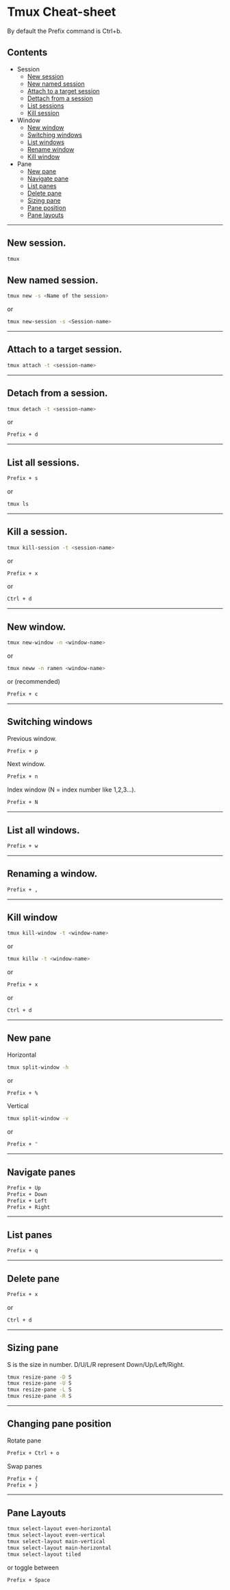 # Tmux Cheat-sheet
By default the Prefix command is Ctrl+b.

## Contents
- Session
    - [New session](#new-session)  
    - [New named session](#new-named-session)
    - [Attach to a target session](#attach-to-a-target-session)
    - [Dettach from a session](#detach-from-a-session)
    - [List sessions](#list-all-sessions)
    - [Kill session](#kill-a-session)
- Window
    - [New window](#new-window)
    - [Switching windows](#switching-windows)
    - [List windows](#list-all-windows)
    - [Rename window](#renaming-a-window)
    - [Kill window](#kill-window)
- Pane
    - [New pane](#new-pane)
    - [Navigate pane](#navigate-panes)
    - [List panes](#list-panes)
    - [Delete pane](#delete-pane)
    - [Sizing pane](#sizing-pane)
    - [Pane position](#changing-pane-position)
    - [Pane layouts](#pane-layouts)
----
## New session.
```bash
tmux
```
## New named session.
```bash
tmux new -s <Name of the session>
```
or 
```bash
tmux new-session -s <Session-name>
```
----
## Attach to a target session.
```bash
tmux attach -t <session-name>
```
---
## Detach from a session.
```bash
tmux detach -t <session-name>
```
or
```bash
Prefix + d
```
---
## List all sessions.
```bash
Prefix + s
```
or 
```bash
tmux ls
```
---
## Kill a session.
```bash
tmux kill-session -t <session-name>
```
or
```bash
Prefix + x
```
or
```bash
Ctrl + d
```
---
## New window.
```bash
tmux new-window -n <window-name>
```
or
```bash
tmux neww -n ramen <window-name>
```
or (recommended)
```bash
Prefix + c
```
---
## Switching windows
Previous window.
```bash
Prefix + p
```
Next window.
```bash
Prefix + n
```
Index window (N = index number like 1,2,3...).
```bash
Prefix + N
```
---
## List all windows.
```bash
Prefix + w
```
---
## Renaming a window.
```bash
Prefix + ,
```
---
## Kill window
```bash
tmux kill-window -t <window-name>
```
or
```bash
tmux killw -t <window-name>
```
or
```bash
Prefix + x
```
or
```bash
Ctrl + d
```
---
## New pane
Horizontal
```bash
tmux split-window -h
```
or
```bash
Prefix + %
```
Vertical
```bash
tmux split-window -v
```
or
```bash
Prefix + "
```
---
## Navigate panes
```bash
Prefix + Up
Prefix + Down
Prefix + Left
Prefix + Right
```
---
## List panes
```bash
Prefix + q
```
---
## Delete pane
```bash
Prefix + x
```
or
```bash
Ctrl + d
```
---
## Sizing pane
S is the size in number.
D/U/L/R represent Down/Up/Left/Right.
```bash
tmux resize-pane -D S
tmux resize-pane -U S
tmux resize-pane -L S
tmux resize-pane -R S
```
---
## Changing pane position
Rotate pane
```bash
Prefix + Ctrl + o
```
Swap panes
```bash
Prefix + {
Prefix + }
```
---
## Pane Layouts
```bash
tmux select-layout even-horizontal
tmux select-layout even-vertical
tmux select-layout main-vertical
tmux select-layout main-horizontal
tmux select-layout tiled
```
or toggle between
```bash
Prefix + Space
```
